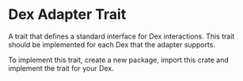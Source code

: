 # Dex Adapter Trait

A trait that defines a standard interface for Dex interactions. This trait should be implemented for each Dex that the adapter supports.

To implement this trait, create a new package, import this crate and implement the trait for your Dex.
